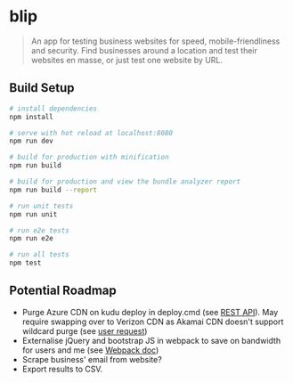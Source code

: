 # blip

> An app for testing business websites for speed, mobile-friendliness and security. Find businesses around a location and test their websites en masse, or just test one website by URL.


## Build Setup

``` bash
# install dependencies
npm install

# serve with hot reload at localhost:8080
npm run dev

# build for production with minification
npm run build

# build for production and view the bundle analyzer report
npm run build --report

# run unit tests
npm run unit

# run e2e tests
npm run e2e

# run all tests
npm test
```

## Potential Roadmap
- Purge Azure CDN on kudu deploy in deploy.cmd (see [REST API](https://docs.microsoft.com/en-us/rest/api/cdn/Endpoints/PurgeContent)). May require swapping over to Verizon CDN as Akamai CDN doesn't support wildcard purge (see [user request](https://feedback.azure.com/forums/169397-cdn/suggestions/16800949-make-full-purge-and-wildcard-purge-for-akamai-cdn))
- Externalise jQuery and bootstrap JS in webpack to save on bandwidth for users and me (see [Webpack doc](https://webpack.github.io/docs/library-and-externals.html))
- Scrape business' email from website?
- Export results to CSV.
